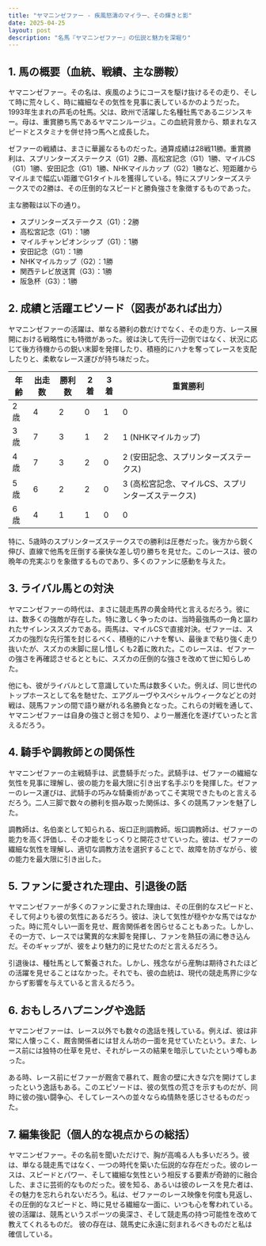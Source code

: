 ```yaml
---
title: "ヤマニンゼファー - 疾風怒濤のマイラー、その輝きと影"
date: 2025-04-25
layout: post
description: "名馬『ヤマニンゼファー』の伝説と魅力を深堀り"
---
```


## 1. 馬の概要（血統、戦績、主な勝鞍）

ヤマニンゼファー。その名は、疾風のようにコースを駆け抜けるその走り、そして時に荒々しく、時に繊細なその気性を見事に表しているかのようだった。1993年生まれの芦毛の牡馬。父は、欧州で活躍した名種牡馬であるニジンスキー。母は、重賞勝ち馬であるヤマニンルージュ。この血統背景から、類まれなスピードとスタミナを併せ持つ馬へと成長した。

ゼファーの戦績は、まさに華麗なるものだった。通算成績は28戦11勝。重賞勝利は、スプリンターズステークス（G1）2勝、高松宮記念（G1）1勝、マイルCS（G1）1勝、安田記念（G1）1勝、NHKマイルカップ（G2）1勝など、短距離からマイルまで幅広い距離でG1タイトルを獲得している。特にスプリンターズステークスでの2勝は、その圧倒的なスピードと勝負強さを象徴するものであった。

主な勝鞍は以下の通り。

* スプリンターズステークス（G1）：2勝
* 高松宮記念（G1）：1勝
* マイルチャンピオンシップ（G1）：1勝
* 安田記念（G1）：1勝
* NHKマイルカップ（G2）：1勝
* 関西テレビ放送賞（G3）：1勝
* 阪急杯（G3）：1勝


## 2. 成績と活躍エピソード（図表があれば出力）

ヤマニンゼファーの活躍は、単なる勝利の数だけでなく、その走り方、レース展開における戦略性にも特徴があった。彼は決して先行一辺倒ではなく、状況に応じて後方待機からの鋭い末脚を発揮したり、積極的にハナを奪ってレースを支配したりと、柔軟なレース運びが持ち味だった。

| 年齢 | 出走数 | 勝利数 | 2着 | 3着 | 重賞勝利 |
|---|---|---|---|---|---|
| 2歳 | 4 | 2 | 0 | 1 | 0 |
| 3歳 | 7 | 3 | 1 | 2 | 1 (NHKマイルカップ) |
| 4歳 | 7 | 3 | 2 | 0 | 2 (安田記念、スプリンターズステークス) |
| 5歳 | 6 | 2 | 2 | 0 | 3 (高松宮記念、マイルCS、スプリンターズステークス) |
| 6歳 | 4 | 1 | 1 | 0 | 0 |


特に、5歳時のスプリンターズステークスでの勝利は圧巻だった。後方から鋭く伸び、直線で他馬を圧倒する豪快な差し切り勝ちを見せた。このレースは、彼の晩年の充実ぶりを象徴するものであり、多くのファンに感動を与えた。


## 3. ライバル馬との対決

ヤマニンゼファーの時代は、まさに競走馬界の黄金時代と言えるだろう。彼には、数多くの強敵が存在した。特に激しく争ったのは、当時最強馬の一角と謳われたサイレンススズカである。両馬は、マイルCSで直接対決。ゼファーは、スズカの強烈な先行策を封じるべく、積極的にハナを奪い、最後まで粘り強く走り抜いたが、スズカの末脚に屈し惜しくも2着に敗れた。このレースは、ゼファーの強さを再確認させるとともに、スズカの圧倒的な強さを改めて世に知らしめた。


他にも、彼がライバルとして意識していた馬は数多くいた。例えば、同じ世代のトップホースとして名を馳せた、エアグルーヴやスペシャルウィークなどとの対戦は、競馬ファンの間で語り継がれる名勝負となった。これらの対戦を通して、ヤマニンゼファーは自身の強さと弱さを知り、より一層進化を遂げていったと言えるだろう。


## 4. 騎手や調教師との関係性

ヤマニンゼファーの主戦騎手は、武豊騎手だった。武騎手は、ゼファーの繊細な気性を見事に理解し、彼の能力を最大限に引き出す名手ぶりを発揮した。ゼファーのレース運びは、武騎手の巧みな騎乗術があってこそ実現できたものと言えるだろう。二人三脚で数々の勝利を掴み取った関係は、多くの競馬ファンを魅了した。

調教師は、名伯楽として知られる、坂口正則調教師。坂口調教師は、ゼファーの能力を高く評価し、その才能をじっくりと開花させていった。彼は、ゼファーの繊細な気性を理解し、適切な調教方法を選択することで、故障を防ぎながら、彼の能力を最大限に引き出した。


## 5. ファンに愛された理由、引退後の話

ヤマニンゼファーが多くのファンに愛された理由は、その圧倒的なスピードと、そして何よりも彼の気性にあるだろう。彼は、決して気性が穏やかな馬ではなかった。時に荒々しい一面を見せ、厩舎関係者を困らせることもあった。しかし、その一方で、レースでは驚異的な末脚を発揮し、ファンを熱狂の渦に巻き込んだ。そのギャップが、彼をより魅力的に見せたのだと言えるだろう。

引退後は、種牡馬として繋養された。しかし、残念ながら産駒は期待されたほどの活躍を見せることはなかった。それでも、彼の血統は、現代の競走馬界に少なからず影響を与えていると言えるだろう。


## 6. おもしろハプニングや逸話

ヤマニンゼファーは、レース以外でも数々の逸話を残している。例えば、彼は非常に人懐っこく、厩舎関係者には甘えん坊の一面を見せていたという。また、レース前には独特の仕草を見せ、それがレースの結果を暗示していたという噂もあった。


ある時、レース前にゼファーが厩舎で暴れて、厩舎の壁に大きな穴を開けてしまったという逸話もある。このエピソードは、彼の気性の荒さを示すものだが、同時に彼の強い闘争心、そしてレースへの並々ならぬ情熱を感じさせるものだった。


## 7. 編集後記（個人的な視点からの総括）

ヤマニンゼファー。その名前を聞いただけで、胸が高鳴る人も多いだろう。彼は、単なる競走馬ではなく、一つの時代を築いた伝説的な存在だった。彼のレースは、スピードとパワー、そして繊細な気性という相反する要素が奇跡的に融合した、まさに芸術的なものだった。彼を知る、あるいは彼のレースを見た者は、その魅力を忘れられないだろう。私は、ゼファーのレース映像を何度も見返し、その圧倒的なスピードと、時に見せる繊細な一面に、いつも心を奪われている。彼の活躍は、競馬というスポーツの奥深さ、そして競走馬の持つ可能性を改めて教えてくれるものだ。  彼の存在は、競馬史に永遠に刻まれるべきものだと私は確信している。
